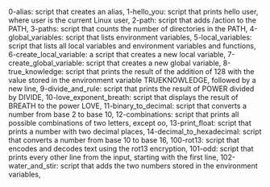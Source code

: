 0-alias: script that creates an alias, 1-hello_you: script that prints hello user, where user is the current Linux user, 2-path: script that adds /action to the PATH, 3-paths: script that counts the number of directories in the PATH, 4-global_variables: script that lists environment variables, 5-local_variables: script that lists all local variables and environment variables and functions, 6-create_local_variable: a script that creates a new local variable, 7-create_global_variable: script that creates a new global variable, 8-true_knowledge: script that prints the result of the addition of 128 with the value stored in the environment variable TRUEKNOWLEDGE, followed by a new line, 9-divide_and_rule: script that prints the result of POWER divided by DIVIDE, 10-love_exponent_breath: script that displays the result of BREATH to the power LOVE, 11-binary_to_decimal: script that converts a number from base 2 to base 10, 12-combinations: script that prints all possible combinations of two letters, except oo, 13-print_float: script that prints a number with two decimal places, 14-decimal_to_hexadecimal: script that converts a number from base 10 to base 16, 100-rot13: script that encodes and decodes text using the rot13 encryption, 101-odd: script that prints every other line from the input, starting with the first line, 102-water_and_stir: script that adds the two numbers stored in the environment variables,

